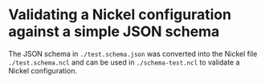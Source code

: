 # Validating a Nickel configuration against a simple JSON schema

The JSON schema in `./test.schema.json` was converted into the Nickel file
`./test.schema.ncl` and can be used in `./schema-test.ncl` to validate a Nickel
configuration.
